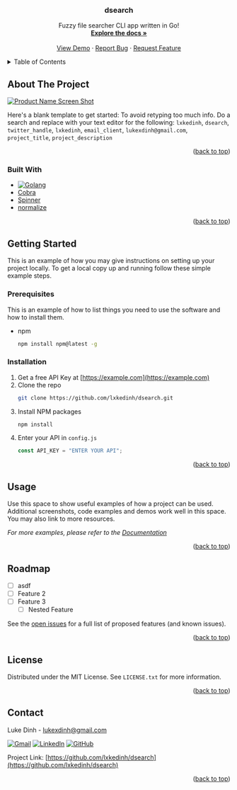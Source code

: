 <!-- Improved compatibility of back to top link: See: https://github.com/othneildrew/Best-README-Template/pull/73 -->

<a id="readme-top"></a>

<!-- PROJECT SHIELDS -->
<!--
*** I'm using markdown "reference style" links for readability.
*** Reference links are enclosed in brackets [ ] instead of parentheses ( ).
*** See the bottom of this document for the declaration of the reference variables
*** for contributors-url, forks-url, etc. This is an optional, concise syntax you may use.
*** https://www.markdownguide.org/basic-syntax/#reference-style-links
-->

<!-- PROJECT LOGO -->
<br />
<div align="center">
  <!-- <a href="https://github.com/lxkedinh/dsearch">
    <img src="images/logo.png" alt="Logo" width="80" height="80">
  </a> -->

<h3 align="center">dsearch</h3>

  <p align="center">
    Fuzzy file searcher CLI app written in Go!
    <br />
    <a href="https://github.com/lxkedinh/dsearch"><strong>Explore the docs »</strong></a>
    <br />
    <br />
    <a href="https://github.com/lxkedinh/dsearch">View Demo</a>
    ·
    <a href="https://github.com/lxkedinh/dsearch/issues/new?labels=bug&template=bug-report---.md">Report Bug</a>
    ·
    <a href="https://github.com/lxkedinh/dsearch/issues/new?labels=enhancement&template=feature-request---.md">Request Feature</a>
  </p>
</div>

<!-- TABLE OF CONTENTS -->
<details>
  <summary>Table of Contents</summary>
  <ol>
    <li>
      <a href="#about-the-project">About The Project</a>
      <ul>
        <li><a href="#built-with">Built With</a></li>
      </ul>
    </li>
    <li>
      <a href="#getting-started">Getting Started</a>
      <ul>
        <li><a href="#prerequisites">Prerequisites</a></li>
        <li><a href="#installation">Installation</a></li>
      </ul>
    </li>
    <li><a href="#usage">Usage</a></li>
    <li><a href="#roadmap">Roadmap</a></li>
    <!-- <li><a href="#contributing">Contributing</a></li> -->
    <li><a href="#license">License</a></li>
    <li><a href="#contact">Contact</a></li>
    <!-- <li><a href="#acknowledgments">Acknowledgments</a></li> -->
  </ol>
</details>

<!-- ABOUT THE PROJECT -->

## About The Project

[![Product Name Screen Shot][product-screenshot]](https://example.com)

Here's a blank template to get started: To avoid retyping too much info. Do a search and replace with your text editor for the following: `lxkedinh`, `dsearch`, `twitter_handle`, `lxkedinh`, `email_client`, `lukexdinh@gmail.com`, `project_title`, `project_description`

<p align="right">(<a href="#readme-top">back to top</a>)</p>

### Built With

- [![Golang][Go]][Go-url]
- [Cobra](https://cobra.dev/)
- [Spinner](https://github.com/briandowns/spinner)
- [normalize](https://github.com/avito-tech/normalize)

<p align="right">(<a href="#readme-top">back to top</a>)</p>

<!-- GETTING STARTED -->

## Getting Started

This is an example of how you may give instructions on setting up your project locally.
To get a local copy up and running follow these simple example steps.

### Prerequisites

This is an example of how to list things you need to use the software and how to install them.

- npm
  ```sh
  npm install npm@latest -g
  ```

### Installation

1. Get a free API Key at [https://example.com](https://example.com)
2. Clone the repo
   ```sh
   git clone https://github.com/lxkedinh/dsearch.git
   ```
3. Install NPM packages
   ```sh
   npm install
   ```
4. Enter your API in `config.js`
   ```js
   const API_KEY = "ENTER YOUR API";
   ```

<p align="right">(<a href="#readme-top">back to top</a>)</p>

<!-- USAGE EXAMPLES -->

## Usage

Use this space to show useful examples of how a project can be used. Additional screenshots, code examples and demos work well in this space. You may also link to more resources.

_For more examples, please refer to the [Documentation](https://example.com)_

<p align="right">(<a href="#readme-top">back to top</a>)</p>

<!-- ROADMAP -->

## Roadmap

- [ ] asdf
- [ ] Feature 2
- [ ] Feature 3
  - [ ] Nested Feature

See the [open issues](https://github.com/lxkedinh/dsearch/issues) for a full list of proposed features (and known issues).

<p align="right">(<a href="#readme-top">back to top</a>)</p>

<!-- CONTRIBUTING -->

<!-- ## Contributing

Contributions are what make the open source community such an amazing place to learn, inspire, and create. Any contributions you make are **greatly appreciated**.

If you have a suggestion that would make this better, please fork the repo and create a pull request. You can also simply open an issue with the tag "enhancement".
Don't forget to give the project a star! Thanks again!

1. Fork the Project
2. Create your Feature Branch (`git checkout -b feature/AmazingFeature`)
3. Commit your Changes (`git commit -m 'Add some AmazingFeature'`)
4. Push to the Branch (`git push origin feature/AmazingFeature`)
5. Open a Pull Request

<p align="right">(<a href="#readme-top">back to top</a>)</p> -->

<!-- LICENSE -->

## License

Distributed under the MIT License. See `LICENSE.txt` for more information.

<p align="right">(<a href="#readme-top">back to top</a>)</p>

<!-- CONTACT -->

## Contact

Luke Dinh - lukexdinh@gmail.com

[![Gmail][gmail-shield]][gmail-url]
[![LinkedIn][linkedin-shield]][linkedin-url]
[![GitHub][github-shield]][github-url]

Project Link: [https://github.com/lxkedinh/dsearch](https://github.com/lxkedinh/dsearch)

<p align="right">(<a href="#readme-top">back to top</a>)</p>

<!-- ACKNOWLEDGMENTS -->

<!-- ## Acknowledgments

- []()
- []()
- []()

<p align="right">(<a href="#readme-top">back to top</a>)</p> -->

<!-- MARKDOWN LINKS & IMAGES -->
<!-- https://www.markdownguide.org/basic-syntax/#reference-style-links -->

[contributors-shield]: https://img.shields.io/github/contributors/lxkedinh/dsearch.svg?style=for-the-badge
[contributors-url]: https://github.com/lxkedinh/dsearch/graphs/contributors
[forks-shield]: https://img.shields.io/github/forks/lxkedinh/dsearch.svg?style=for-the-badge
[forks-url]: https://github.com/lxkedinh/dsearch/network/members
[stars-shield]: https://img.shields.io/github/stars/lxkedinh/dsearch.svg?style=for-the-badge
[stars-url]: https://github.com/lxkedinh/dsearch/stargazers
[issues-shield]: https://img.shields.io/github/issues/lxkedinh/dsearch.svg?style=for-the-badge
[issues-url]: https://github.com/lxkedinh/dsearch/issues
[license-shield]: https://img.shields.io/github/license/lxkedinh/dsearch.svg?style=for-the-badge
[license-url]: https://github.com/lxkedinh/dsearch/blob/master/LICENSE.txt
[linkedin-shield]: https://img.shields.io/badge/-LinkedIn-0A66C2.svg?style=for-the-badge&logo=linkedin
[linkedin-url]: https://linkedin.com/in/lxkedinh
[gmail-shield]: https://img.shields.io/badge/Gmail-EA4335?style=for-the-badge&logo=Gmail&logoColor=white&logoSize=auto
[gmail-url]: mailto:lukexdinh@gmail.com
[github-shield]: https://img.shields.io/badge/GitHub-181717?style=for-the-badge&logo=GitHub&logoColor=white&logoSize=auto
[github-url]: https://github.com/lxkedinh
[product-screenshot]: images/screenshot.png
[Go]: https://img.shields.io/badge/Go-00ADD8?style=for-the-badge&logo=Go&logoColor=white&logoSize=auto
[Go-url]: https://go.dev/
